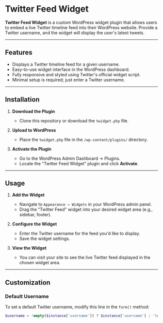 # Twitter Feed Widget

**Twitter Feed Widget** is a custom WordPress widget plugin that allows users to embed a live Twitter timeline feed into their WordPress website. Provide a Twitter username, and the widget will display the user's latest tweets.

---

## Features

- Displays a Twitter timeline feed for a given username.
- Easy-to-use widget interface in the WordPress dashboard.
- Fully responsive and styled using Twitter's official widget script.
- Minimal setup is required; just enter a Twitter username.

---

## Installation

1. **Download the Plugin**
   - Clone this repository or download the `twidget.php` file.

2. **Upload to WordPress**
   - Place the `twidget.php` file in the `/wp-content/plugins/` directory.

3. **Activate the Plugin**
   - Go to the WordPress Admin Dashboard → Plugins.
   - Locate the "Twitter Feed Widget" plugin and click **Activate**.

---

## Usage

1. **Add the Widget**
   - Navigate to `Appearance → Widgets` in your WordPress admin panel.
   - Drag the "Twitter Feed" widget into your desired widget area (e.g., sidebar, footer).

2. **Configure the Widget**
   - Enter the Twitter username for the feed you'd like to display.
   - Save the widget settings.

3. **View the Widget**
   - You can visit your site to see the live Twitter feed displayed in the chosen widget area.

---

## Customization

### Default Username
To set a default Twitter username, modify this line in the `form()` method:
```php
$username = !empty($instance['username']) ? $instance['username'] : 'twitter';
